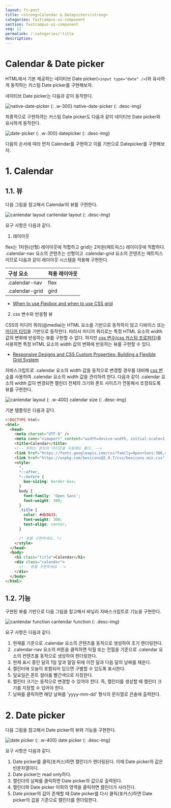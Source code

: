 ```yaml
---
layout: fs-post
title: <strong>Calendar & Datepicker</strong>
categories: fastcampus-ui-component
section: fastcampus-ui-component
seq: 12
permalink: /:categories/:title
description:
---
```


# Calendar & Date picker

HTML에서 기본 제공하는 네이티브 Date picker(`<input type="date" />`)와 유사하게 동작하는 커스텀 Date picker를 구현해보자.

네이티브 Date picker는 다음과 같이 동작한다.

![native-date-picker](/assets/fs-images/exercise/native-date-picker.gif)
{: .w-300}
native-date-picker
{: .desc-img}

최종적으로 구현하려는 커스텀 Date picker도 다음과 같이 네이티브 Date picker와 유사하게 동작한다.

![date-picker](/assets/fs-images/exercise/date-picker.gif)
{: .w-300}
datepicker
{: .desc-img}

다음의 순서에 따라 먼저 Calendar를 구현하고 이를 기반으로 Datepicker를 구현해보자.

# 1. Calendar

## 1.1. 뷰

다음 그림을 참고해서 Calendar의 뷰를 구현한다.

![canlendar layout](/assets/fs-images/exercise/canlendar-layout.png)
canlendar layout
{: .desc-img}

요구 사항은 다음과 같다.

1. 레이아웃

flex는 1차원(선형) 레이아웃에 적합하고 grid는 2차원(매트릭스) 레이이웃에 적합하다. .calendar-nav 요소의 콘텐츠는 선형이고 .calendar-grid 요소의 콘텐츠는 매트릭스이므로 다음과 같이 레이아웃 시스템을 적용해 구현한다.

| 구성 요소            | 적용 레이아웃
|:-------------------|:---------------
| .calendar-nav      | flex
| .calendar-grid     | gird

- [When to use Flexbox and when to use CSS grid](https://blog.logrocket.com/flexbox-vs-css-grid)

2. css 변수와 반응형 뷰

CSS의 미디어 쿼리(@media)는 HTML 요소를 기반으로 동작하지 않고 디바이스 또는 [미디어 타입](https://www.w3.org/TR/CSS21/media.html)을 기반으로 동작한다. 따라서 미디어 쿼리로는 특정 HTML 요소의 width 값의 변화에 반응하는 뷰를 구현할 수 없다. 하지만 [css 변수(css 커스텀 프로퍼티)](https://developer.mozilla.org/ko/docs/Web/CSS/Using_CSS_custom_properties)를 사용하면 특정 HTML 요소의 width 값의 변화에 반응하는 뷰를 구현할 수 있다.

- [Responsive Designs and CSS Custom Properties: Building a Flexible Grid System](https://css-tricks.com/responsive-designs-and-css-custom-properties-building-a-flexible-grid-system)

자바스크립트로 .calendar 요소의 width 값을 동적으로 변경할 경우를 대비해 [css 변수](https://developer.mozilla.org/ko/docs/Web/CSS/Using_CSS_custom_properties)를 사용하여 .calendar 요소의 width 값을 관리하려 한다. 다음과 같이 .calendar 요소의 width 값이 변경되면 캘린더 전체의 크기와 폰트 사이즈가 연동해서 조정되도록 뷰를 구현한다.

![canlendar layout](/assets/fs-images/exercise/calendar-size.gif)
{: .w-400}
calendar size
{: .desc-img}

기본 템플릿은 다음과 같다.

```html
<!DOCTYPE html>
<html>
  <head>
    <meta charset="UTF-8" />
    <meta name="viewport" content="width=device-width, initial-scale=1.0" />
    <title>Calendar</title>
    <!-- 원하는 폰트와 아이콘을 사용해도 좋다. -->
    <link href="https://fonts.googleapis.com/css?family=Open+Sans:300,400" rel="stylesheet" />
    <link href="https://unpkg.com/boxicons@2.0.7/css/boxicons.min.css" rel="stylesheet" />
    <style>
      *,
      *::after,
      *::before {
        box-sizing: border-box;
      }
      body {
        font-family: 'Open Sans';
        font-weight: 300;
      }
      .title {
        color: #db5b33;
        font-weight: 300;
        text-align: center;
      }

      /* 뷰를 구현하세요. */
    </style>
  </head>
  <body>
    <h1 class="title">Calendar</h1>
    <div class="calendar">
      <!-- 뷰를 구현하세요 -->
    </div>
  </body>
</html>
```

## 1.2. 기능

구현된 뷰를 기반으로 다음 그림을 참고해서 바닐라 자바스크립트로 기능을 구현한다.

![canlendar function](/assets/fs-images/exercise/canlendar-function.png)
canlendar function
{: .desc-img}

요구 사항은 다음과 같다.

1. 현재를 기준으로 .calendar 요소의 콘텐츠를 동적으로 생성하여 초기 렌더링한다.
2. .calendar-nav 요소의 버튼을 클릭하면 익월 또는 전월을 기준으로 .calendar 요소의 컨텐츠를 동적으로 생성하여 렌더링한다.
3. 현재 표시 중인 달의 1일 앞과 말일 뒤에 이전 달과 다음 달의 날짜를 채운다.
4. 캘린터에 오늘이 포함되어 있으면 구별할 수 있도록 표시한다.
5. 일요일은 폰트 컬러를 빨간색으로 지정한다.
6. 캘린터 크기는 동적으로 변경할 수 있어야 한다. 즉, 캘린터를 생성할 때 캘린터 크기를 지정할 수 있어야 한다.
7. 날짜를 클릭하면 해당 날짜를 'yyyy-mm-dd' 형식의 문자열로 콘솔에 출력한다.

# 2. Date picker

다음 그림을 참고해서 Date picker의 뷰와 기능을 구현한다.

![date picker](/assets/fs-images/exercise/date-picker.gif)
{: .w-400}
date picker
{: .desc-img}

요구 사항은 다음과 같다.

1. Date picker를 클릭(포커스)하면 캘린더가 렌더링된다. 이때 Date picker의 값은 빈문자열이다.
2. Date picker는 read only하다.
3. 캘린더의 날짜를 클릭하면 Date picker의 값으로 출력된다.
4. 캘린더와 Date picker 이외의 영역을 클릭하면 캘린더가 사라진다.
5. Date picker의 값이 존재할 때 Date picker를 다시 클릭(포커스)하면 Date picker의 값을 기준으로 캘린더를 렌더링한다.

